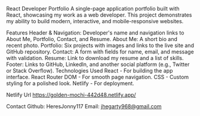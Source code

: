React Developer Portfolio
A single-page application portfolio built with React, showcasing my work as a web developer. This project demonstrates my ability to build modern, interactive, and mobile-responsive websites.

Features
  Header & Navigation: Developer's name and navigation links to About Me, Portfolio, Contact, and Resume.
  About Me: A short bio and recent photo.
  Portfolio: Six projects with images and links to the live site and GitHub repository.
  Contact: A form with fields for name, email, and message with validation.
  Resume: Link to download my resume and a list of skills.
  Footer: Links to GitHub, LinkedIn, and another social platform (e.g., Twitter or Stack Overflow).
Technologies Used
  React - For building the app interface.
  React Router DOM - For smooth page navigation.
  CSS - Custom styling for a polished look.
  Netlify - For deployment.

Netlify Url
  https://golden-mochi-442d48.netlify.app/

Contact
  Github: HeresJonny117
  Email: jhegarty968@gmail.com
